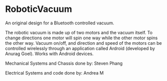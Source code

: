 # RoboticVacuum
An original design for a Bluetooth controlled vacuum.

The robotic vacuum is made up of two motors and the vacuum itself.
To change directions one motor will spin one way while the other motor spins the other way.
Vacuum on/off, and direction and speed of the motors can be controlled wirelessly through an application called Ardroid (developed by Anurag Goel).
Works with Android devices.

Mechanical Systems and Chassis done by: Steven Phang

Electrical Systems and code done by: Andrea M
